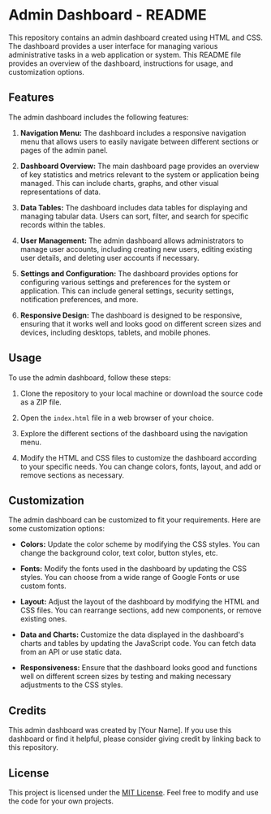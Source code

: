 # Admin Dashboard - README

This repository contains an admin dashboard created using HTML and CSS. The dashboard provides a user interface for managing various administrative tasks in a web application or system. This README file provides an overview of the dashboard, instructions for usage, and customization options.

## Features

The admin dashboard includes the following features:

1. **Navigation Menu:** The dashboard includes a responsive navigation menu that allows users to easily navigate between different sections or pages of the admin panel.

2. **Dashboard Overview:** The main dashboard page provides an overview of key statistics and metrics relevant to the system or application being managed. This can include charts, graphs, and other visual representations of data.

3. **Data Tables:** The dashboard includes data tables for displaying and managing tabular data. Users can sort, filter, and search for specific records within the tables.

4. **User Management:** The admin dashboard allows administrators to manage user accounts, including creating new users, editing existing user details, and deleting user accounts if necessary.

5. **Settings and Configuration:** The dashboard provides options for configuring various settings and preferences for the system or application. This can include general settings, security settings, notification preferences, and more.

6. **Responsive Design:** The dashboard is designed to be responsive, ensuring that it works well and looks good on different screen sizes and devices, including desktops, tablets, and mobile phones.

## Usage

To use the admin dashboard, follow these steps:

1. Clone the repository to your local machine or download the source code as a ZIP file.

2. Open the `index.html` file in a web browser of your choice.

3. Explore the different sections of the dashboard using the navigation menu.

4. Modify the HTML and CSS files to customize the dashboard according to your specific needs. You can change colors, fonts, layout, and add or remove sections as necessary.

## Customization

The admin dashboard can be customized to fit your requirements. Here are some customization options:

- **Colors:** Update the color scheme by modifying the CSS styles. You can change the background color, text color, button styles, etc.

- **Fonts:** Modify the fonts used in the dashboard by updating the CSS styles. You can choose from a wide range of Google Fonts or use custom fonts.

- **Layout:** Adjust the layout of the dashboard by modifying the HTML and CSS files. You can rearrange sections, add new components, or remove existing ones.

- **Data and Charts:** Customize the data displayed in the dashboard's charts and tables by updating the JavaScript code. You can fetch data from an API or use static data.

- **Responsiveness:** Ensure that the dashboard looks good and functions well on different screen sizes by testing and making necessary adjustments to the CSS styles.

## Credits

This admin dashboard was created by [Your Name]. If you use this dashboard or find it helpful, please consider giving credit by linking back to this repository.

## License

This project is licensed under the [MIT License](LICENSE). Feel free to modify and use the code for your own projects.

